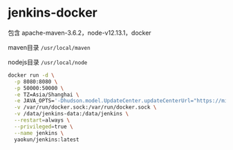 # jenkins-docker

包含 apache-maven-3.6.2，node-v12.13.1，docker

maven目录 `/usr/local/maven`

nodejs目录 `/usr/local/node`

```bash
docker run -d \
  -p 8080:8080 \
  -p 50000:50000 \
  -e TZ=Asia/Shanghai \
  -e JAVA_OPTS='-Dhudson.model.UpdateCenter.updateCenterUrl="https://mirrors.tuna.tsinghua.edu.cn/jenkins/updates/"' \
  -v /var/run/docker.sock:/var/run/docker.sock \
  -v /data/jenkins-data:/data/jenkins \
  --restart=always \
  --privileged=true \
  --name jenkins \
  yaokun/jenkins:latest
```
